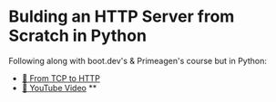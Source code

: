 # Bulding an HTTP Server from Scratch in Python

Following along with boot.dev's & Primeagen's course but in Python:
- <a href="https://www.boot.dev/courses/learn-http-protocol-golang" target="_blank">🔗 From TCP to HTTP</a>
- <a href="https://youtu.be/FknTw9bJsXM?si=SwGlCVEvCBdqHfvc" target="_blank">🔗 YouTube Video</a>
**